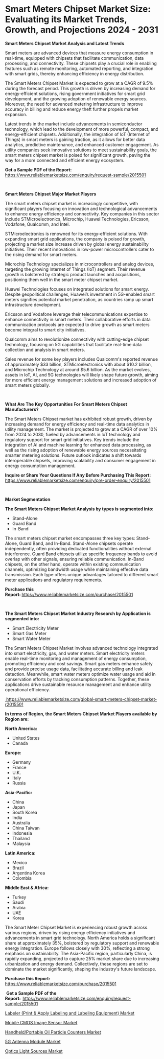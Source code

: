 <p><h1>Smart Meters Chipset Market Size: Evaluating its Market Trends, Growth, and Projections 2024 - 2031</h1></p><p><strong>Smart Meters Chipset Market Analysis and Latest Trends</strong></p>
<p><p>Smart meters are advanced devices that measure energy consumption in real-time, equipped with chipsets that facilitate communication, data processing, and connectivity. These chipsets play a crucial role in enabling features such as remote monitoring, automated reporting, and integration with smart grids, thereby enhancing efficiency in energy distribution.</p><p>The Smart Meters Chipset Market is expected to grow at a CAGR of 9.5% during the forecast period. This growth is driven by increasing demand for energy-efficient solutions, rising government initiatives for smart grid development, and the growing adoption of renewable energy sources. Moreover, the need for advanced metering infrastructure to improve accuracy in billing and reduce energy theft further propels market expansion.</p><p>Latest trends in the market include advancements in semiconductor technology, which lead to the development of more powerful, compact, and energy-efficient chipsets. Additionally, the integration of IoT (Internet of Things) in smart meters is gaining traction, as it allows for better data analytics, predictive maintenance, and enhanced customer engagement. As utility companies seek innovative solutions to meet sustainability goals, the smart meters chipset market is poised for significant growth, paving the way for a more connected and efficient energy ecosystem.</p></p>
<p><strong>Get a Sample PDF of the Report:&nbsp;</strong> <a href="https://www.reliablemarketsize.com/enquiry/request-sample/2015501?utm_campaign=1131&utm_medium=2&utm_source=Github&utm_content=ia&utm_term=30102024&utm_id=smart-meters-chipset">https://www.reliablemarketsize.com/enquiry/request-sample/2015501</a></p>
<p>&nbsp;</p>
<p><strong>Smart Meters Chipset Major Market Players</strong></p>
<p><p>The smart meters chipset market is increasingly competitive, with significant players focusing on innovation and technological advancements to enhance energy efficiency and connectivity. Key companies in this sector include STMicroelectronics, Microchip, Huawei Technologies, Ericsson, Vodafone, Qualcomm, and Intel.</p><p>STMicroelectronics is renowned for its energy-efficient solutions. With expanding smart grid applications, the company is poised for growth, projecting a market size increase driven by global energy sustainability initiatives. Their recent innovations in low-power microcontrollers cater to the rising demand for smart meters.</p><p>Microchip Technology specializes in microcontrollers and analog devices, targeting the growing Internet of Things (IoT) segment. Their revenue growth is bolstered by strategic product launches and acquisitions, positioning them well in the smart meter chipset market.</p><p>Huawei Technologies focuses on integrated solutions for smart energy. Despite geopolitical challenges, Huawei’s investment in 5G-enabled smart meters signifies potential market penetration, as countries ramp up smart infrastructure development.</p><p>Ericsson and Vodafone leverage their telecommunications expertise to enhance connectivity in smart meters. Their collaborative efforts in data communication protocols are expected to drive growth as smart meters become integral to smart city initiatives.</p><p>Qualcomm aims to revolutionize connectivity with cutting-edge chipset technology, focusing on 5G capabilities that facilitate real-time data collection and analysis in smart meters.</p><p>Sales revenue for some key players includes Qualcomm's reported revenue of approximately $33 billion, STMicroelectronics with about $10.2 billion, and Microchip Technology at around $5.6 billion. As the market evolves, assets in IoT, AI, and 5G technologies will likely shape future growth, aiming for more efficient energy management solutions and increased adoption of smart meters globally.</p></p>
<p>&nbsp;</p>
<p><strong>What Are The Key Opportunities For Smart Meters Chipset Manufacturers?</strong></p>
<p><p>The Smart Meters Chipset market has exhibited robust growth, driven by increasing demand for energy efficiency and real-time data analytics in utility management. The market is projected to grow at a CAGR of over 10% from 2024 to 2030, fueled by advancements in IoT technology and regulatory support for smart grid initiatives. Key trends include the integration of AI and machine learning for enhanced data processing, as well as the rising adoption of renewable energy sources necessitating smarter metering solutions. Future outlook indicates a shift towards interoperable chipsets, improving scalability and consumer engagement in energy consumption management.</p></p>
<p><strong>Inquire or Share Your Questions If Any Before Purchasing This Report:</strong> <a href="https://www.reliablemarketsize.com/enquiry/pre-order-enquiry/2015501?utm_campaign=1131&utm_medium=2&utm_source=Github&utm_content=ia&utm_term=30102024&utm_id=smart-meters-chipset">https://www.reliablemarketsize.com/enquiry/pre-order-enquiry/2015501</a></p>
<p>&nbsp;</p>
<p><strong>Market Segmentation</strong></p>
<p><strong>The Smart Meters Chipset Market Analysis by types is segmented into:</strong></p>
<p><ul><li>Stand-Alone</li><li>Guard Band</li><li>In-Band</li></ul></p>
<p><p>The smart meters chipset market encompasses three key types: Stand-Alone, Guard Band, and In-Band. Stand-Alone chipsets operate independently, often providing dedicated functionalities without external interference. Guard Band chipsets utilize specific frequency bands to avoid overlap with other signals, ensuring reliable communication. In-Band chipsets, on the other hand, operate within existing communication channels, optimizing bandwidth usage while maintaining effective data transmission. Each type offers unique advantages tailored to different smart meter applications and regulatory requirements.</p></p>
<p><strong>Purchase this Report:&nbsp;</strong><a href="https://www.reliablemarketsize.com/purchase/2015501?utm_campaign=1131&utm_medium=2&utm_source=Github&utm_content=ia&utm_term=30102024&utm_id=smart-meters-chipset">https://www.reliablemarketsize.com/purchase/2015501</a></p>
<p>&nbsp;</p>
<p><strong>The Smart Meters Chipset Market Industry Research by Application is segmented into:</strong></p>
<p><ul><li>Smart Electricity Meter</li><li>Smart Gas Meter</li><li>Smart Water Meter</li></ul></p>
<p><p>The Smart Meters Chipset Market involves advanced technology integrated into smart electricity, gas, and water meters. Smart electricity meters enable real-time monitoring and management of energy consumption, promoting efficiency and cost savings. Smart gas meters enhance safety and provide precise usage data, facilitating accurate billing and leak detection. Meanwhile, smart water meters optimize water usage and aid in conservation efforts by tracking consumption patterns. Together, these applications drive sustainable resource management and enhance utility operational efficiency.</p></p>
<p><a href="https://www.reliablemarketsize.com/global-smart-meters-chipset-market-r2015501?utm_campaign=1131&utm_medium=2&utm_source=Github&utm_content=ia&utm_term=30102024&utm_id=smart-meters-chipset">&nbsp;https://www.reliablemarketsize.com/global-smart-meters-chipset-market-r2015501</a></p>
<p><strong>In terms of Region, the Smart Meters Chipset Market Players available by Region are:</strong></p>
<p>
    <p> <strong> North America: </strong>
        <ul>
            <li>United States</li>
            <li>Canada</li>
        </ul>
        </p> 
    <p> <strong> Europe: </strong>
        <ul>
            <li>Germany</li>
            <li>France</li>
            <li>U.K.</li>
            <li>Italy</li>
            <li>Russia</li>
        </ul>
        </p> 
    <p> <strong> Asia-Pacific: </strong>
        <ul>
            <li>China</li>
            <li>Japan</li>
            <li>South Korea</li>
            <li>India</li>
            <li>Australia</li>
            <li>China Taiwan</li>
            <li>Indonesia</li>
            <li>Thailand</li>
            <li>Malaysia</li>
        </ul>
        </p> 
    <p> <strong> Latin America: </strong>
        <ul>
            <li>Mexico</li>
            <li>Brazil</li>
            <li>Argentina Korea</li>
            <li>Colombia</li>
        </ul>
        </p> 
    <p> <strong> Middle East & Africa: </strong>
        <ul>
            <li>Turkey</li>
            <li>Saudi</li>
            <li>Arabia</li>
            <li>UAE</li>
            <li>Korea</li>
        </ul>
    </p>
    </p>
<p><p>The Smart Meter Chipset Market is experiencing robust growth across various regions, driven by rising energy efficiency initiatives and advancements in smart grid technology. North America holds a significant share at approximately 35%, bolstered by regulatory support and renewable energy integration. Europe follows closely with 30%, reflecting a strong emphasis on sustainability. The Asia-Pacific region, particularly China, is rapidly expanding, projected to capture 25% market share due to increasing urbanization and energy demand. Collectively, these regions are set to dominate the market significantly, shaping the industry's future landscape.</p></p>
<p><strong>Purchase this Report: </strong><a href="https://www.reliablemarketsize.com/purchase/2015501?utm_campaign=1131&utm_medium=2&utm_source=Github&utm_content=ia&utm_term=30102024&utm_id=smart-meters-chipset">https://www.reliablemarketsize.com/purchase/2015501</a></p>
<p>&nbsp;<strong>Get a Sample PDF of the Report:&nbsp;&nbsp;</strong><a href="https://www.reliablemarketsize.com/enquiry/request-sample/2015501?utm_campaign=1131&utm_medium=2&utm_source=Github&utm_content=ia&utm_term=30102024&utm_id=smart-meters-chipset">https://www.reliablemarketsize.com/enquiry/request-sample/2015501</a></p>
<p><strong></strong></p>
<p><p><a href="https://issuu.com/reportprime-2/docs/labeler-print-apply-labeling-and-la_63124426597e82?utm_campaign=1131&utm_medium=2&utm_source=Github&utm_content=ia&utm_term=30102024&utm_id=smart-meters-chipset">Labeler (Print & Apply Labeling and Labeling Equipment) Market</a></p><p><a href="https://github.com/kandidbn/Market-Research-Report-List-1/blob/main/mobile-cmos-image-sensor-market.md?utm_campaign=1131&utm_medium=2&utm_source=Github&utm_content=ia&utm_term=30102024&utm_id=smart-meters-chipset">Mobile CMOS Image Sensor Market</a></p><p><a href="https://issuu.com/reportprime-2/docs/handheldportable-oil-particle-count_4108a9d30ad491?utm_campaign=1131&utm_medium=2&utm_source=Github&utm_content=ia&utm_term=30102024&utm_id=smart-meters-chipset">Handheld/Portable Oil Particle Counters Market</a></p><p><a href="https://github.com/doyeme32g/Market-Research-Report-List-1/blob/main/5g-antenna-module-market.md?utm_campaign=1131&utm_medium=2&utm_source=Github&utm_content=ia&utm_term=30102024&utm_id=smart-meters-chipset">5G Antenna Module Market</a></p><p><a href="https://www.linkedin.com/pulse/optics-light-sources-market-report-product-type-end-9i0lc?utm_campaign=1131&utm_medium=2&utm_source=Github&utm_content=ia&utm_term=30102024&utm_id=smart-meters-chipset">Optics Light Sources Market</a></p></p>